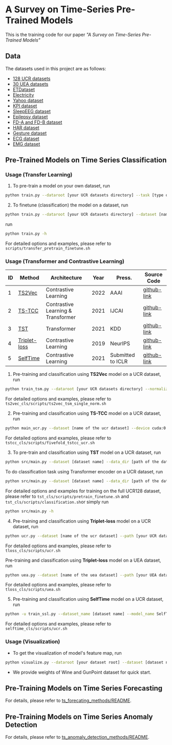 # A Survey on Time-Series Pre-Trained Models

This is the training code for our paper *"A Survey on Time-Series Pre-Trained Models"*

## Data
The datasets used in this project are as follows:
* [128 UCR datasets](https://www.cs.ucr.edu/~eamonn/time_series_data_2018/UCRArchive_2018.zip)
* [30 UEA datasets](http://www.timeseriesclassification.com/Downloads/Archives/Multivariate2018_arff.zip)
* [ETDataset](https://archive.ics.uci.edu/ml/datasets/ElectricityLoadDiagrams20112014)
* [Electricity](https://archive.ics.uci.edu/ml/datasets/ElectricityLoadDiagrams20112014)
* [Yahoo dataset](https://webscope.sandbox.yahoo.com/catalog.php?datatype=s&did=70) 
* [KPI dataset](http://test-10056879.file.myqcloud.com/10056879/test/20180524_78431960010324/KPI%E5%BC%82%E5%B8%B8%E6%A3%80%E6%B5%8B%E5%86%B3%E8%B5%9B%E6%95%B0%E6%8D%AE%E9%9B%86.zip)
* [SleepEEG dataset](https://www.physionet.org/content/sleep-edfx/1.0.0/) 
* [Epilepsy dataset](https://repositori.upf.edu/handle/10230/42894) 
* [FD-A and FD-B dataset](https://mb.uni-paderborn.de/en/kat/main-research/datacenter/bearing-datacenter/data-sets-and-download) 
* [HAR dataset](https://archive.ics.uci.edu/ml/datasets/Human+Activity+Recognition+Using+Smartphones) 
* [Gesture dataset](http://www.timeseriesclassification.com/description.php?Dataset=UWaveGestureLibrary) 
* [ECG dataset](https://physionet.org/content/challenge-2017/1.0.0/) 
* [EMG dataset](https://physionet.org/content/emgdb/1.0.0/) 

## Pre-Trained Models on Time Series Classification
### Usage (Transfer Learning)
1. To pre-train a model on your own dataset, run

```bash
python train.py --dataroot [your UCR datasets directory] --task [type of pre-training task: classification or reconstruction] --dataset [name of the dataset you want to pretrain on] --backbone [fcn or dilated] --mode pretrain ...
```

2. To finetune (classification) the model on a dataset, run

```bash
python train.py --dataroot [your UCR datasets directory] --dataset [name of the dataset you want to finetune on] --source_dataset [the dataset you pretrained on] --save_dir [the directory to save the pretrained weights] --mode finetune ...

```

run 
```bash 
python train.py -h
```

For detailed options and examples, please refer to ```scripts/transfer_pretrain_finetune.sh```

### Usage (Transformer and Contrastive Learning)
|  ID   | Method  | Architecture | Year | Press. | Source Code |
|  ----  | ----  | ----  | ----  | ----  | ---- | 
| 1  | [TS2Vec](https://www.aaai.org/AAAI22Papers/AAAI-8809.YueZ.pdf) | Contrastive Learning |2022 | AAAI | [github-link](https://github.com/yuezhihan/ts2vec) |
| 2  | [TS-TCC](https://www.ijcai.org/proceedings/2021/0324.pdf) | Contrastive Learning & Transformer | 2021 | IJCAI | [github-link](https://github.com/emadeldeen24/TS-TCC) |
| 3  | [TST](https://dl.acm.org/doi/10.1145/3447548.3467401) | Transformer | 2021 | KDD | [github-link](https://github.com/gzerveas/mvts_transformer) |
| 4  | [Triplet-loss](https://papers.nips.cc/paper/2019/hash/53c6de78244e9f528eb3e1cda69699bb-Abstract.html) | Contrastive Learning | 2019 | NeurIPS | [github-link](https://github.com/White-Link/UnsupervisedScalableRepresentationLearningTimeSeries) |
| 5  | [SelfTime](https://openreview.net/pdf?id=qFQTP00Q0kp) | Contrastive Learning | 2021 | Submitted to ICLR | [github-link](https://github.com/haoyfan/SelfTime) |


1. Pre-training and classification using **TS2Vec** model on a UCR dataset, run
```bash 
python train_tsm.py --dataroot [your UCR datasets directory] --normalize_way single ...
```

For detailed options and examples, please refer to ```ts2vec_cls/scripts/ts2vec_tsm_single_norm.sh```

2. Pre-training and classification using **TS-TCC** model on a UCR dataset, run
```bash 
python main_ucr.py --dataset [name of the ucr dataset] --device cuda:0 --save_csv_name tstcc_ucr_ --seed 42;
```

For detailed options and examples, please refer to ```tstcc_cls/scripts/fivefold_tstcc_ucr.sh```

3. To pre-train and classification using **TST** model on a UCR dataset, run
```bash 
python src/main.py --dataset [dataset name] --data_dir [path of the dataset] --batch_size [batch size] --task pretrain_and_finetune --epochs
```

To do classification task using Transformer encoder on a UCR dataset, run
```bash
python src/main.py --dataset [dataset name] --data_dir [path of the dataset] --batch_size [batch size] --task classification --epochs
```

For detailed options and examples for training on the full UCR128 dataset, please refer to ```tst_cls/scripts/pretrain_finetune.sh``` and ```tst_cls/scripts/classification.sh```or simply run 
```bash
python src/main.py -h
```

4. Pre-training and classification using **Triplet-loss** model on a UCR dataset, run
```bash 
python ucr.py --dataset [name of the ucr dataset] --path [your UCR datasets directory] --hyper [hyperparameters file path(./default_hyperparameters.json for default option)] --cuda
```

For detailed options and examples, please refer to ```tloss_cls/scripts/ucr.sh```

Pre-training and classification using **Triplet-loss** model on a UEA dataset, run
```bash 
python uea.py --dataset [name of the uea dataset] --path [your UEA datasets directory] --hyper [hyperparameters file path(./default_hyperparameters.json for default option)] --cuda
```

For detailed options and examples, please refer to ```tloss_cls/scripts/uea.sh```


5. Pre-training and classification using **SelfTime** model on a UCR dataset, run
```bash
python -u train_ssl.py --dataset_name [dataset name] --model_name SelfTime --ucr_path [your UCR datasets directory] --random_seed 42
```

For detailed options and examples, please refer to ```selftime_cls/scripts/ucr.sh```

### Usage (Visualization)
* To get the visualization of model's feature map, run
```bash
python visualize.py --dataroot [your dataset root] --dataset [dataset name] --backbone [encoder backbone] --graph [cam, heatmap or tsne] 
```
* We provide weights of Wine and GunPoint dataset for quick start. 

## Pre-Training Models on Time Series Forecasting
For details, please refer to [ts_forecating_methods/README](https://github.com/qianlima-lab/transfer-to-transformer-tsm/blob/master/ts_forecasting_methods/README.md).

## Pre-Training Models on Time Series Anomaly Detection
For details, please refer to [ts_anomaly_detection_methods/README](https://github.com/qianlima-lab/transfer-to-transformer-tsm/blob/master/ts_anomaly_detection_methods/README.md).